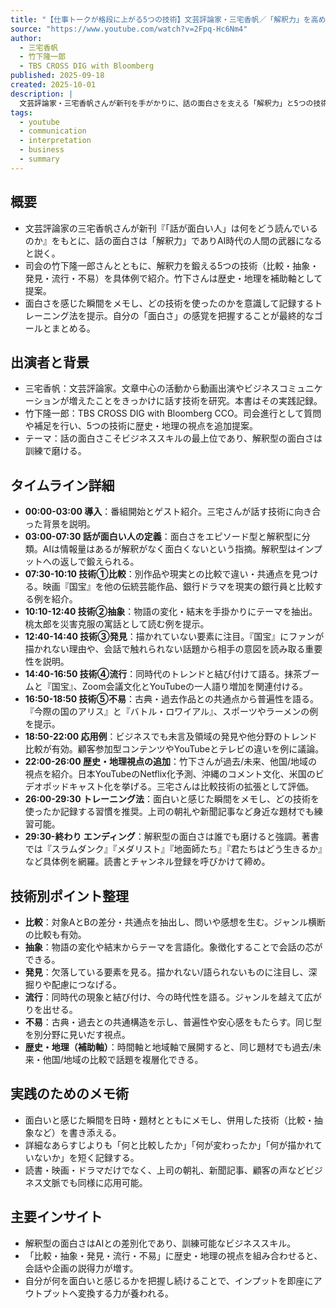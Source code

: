 ```yaml
---
title: "【仕事トークが格段に上がる5つの技術】文芸評論家・三宅香帆／「解釈力」を高める 比較・抽象・発見・流行・不易／読書でうまくインプットすれば話すときの武器になる【CROSS DIG 1on1】"
source: "https://www.youtube.com/watch?v=2Fpq-Hc6Nm4"
author:
  - 三宅香帆
  - 竹下隆一郎
  - TBS CROSS DIG with Bloomberg
published: 2025-09-18
created: 2025-10-01
description: |
  文芸評論家・三宅香帆さんが新刊を手がかりに、話の面白さを支える「解釈力」と5つの技術（比較・抽象・発見・流行・不易）を竹下隆一郎さんと解説し、AI時代における会話力の磨き方や日常メモ術を紹介した回のまとめ。
tags:
  - youtube
  - communication
  - interpretation
  - business
  - summary
---
```


## 概要

- 文芸評論家の三宅香帆さんが新刊『「話が面白い人」は何をどう読んでいるのか』をもとに、話の面白さは「解釈力」でありAI時代の人間の武器になると説く。
- 司会の竹下隆一郎さんとともに、解釈力を鍛える5つの技術（比較・抽象・発見・流行・不易）を具体例で紹介。竹下さんは歴史・地理を補助軸として提案。
- 面白さを感じた瞬間をメモし、どの技術を使ったのかを意識して記録するトレーニング法を提示。自分の「面白さ」の感覚を把握することが最終的なゴールとまとめる。

## 出演者と背景

- 三宅香帆：文芸評論家。文章中心の活動から動画出演やビジネスコミュニケーションが増えたことをきっかけに話す技術を研究。本書はその実践記録。
- 竹下隆一郎：TBS CROSS DIG with Bloomberg CCO。司会進行として質問や補足を行い、5つの技術に歴史・地理の視点を追加提案。
- テーマ：話の面白さこそビジネススキルの最上位であり、解釈型の面白さは訓練で磨ける。

## タイムライン詳細

- **00:00-03:00 導入**：番組開始とゲスト紹介。三宅さんが話す技術に向き合った背景を説明。
- **03:00-07:30 話が面白い人の定義**：面白さをエピソード型と解釈型に分類。AIは情報量はあるが解釈がなく面白くないという指摘。解釈型はインプットへの返しで鍛えられる。
- **07:30-10:10 技術①比較**：別作品や現実との比較で違い・共通点を見つける。映画『国宝』を他の伝統芸能作品、銀行ドラマを現実の銀行員と比較する例を紹介。
- **10:10-12:40 技術②抽象**：物語の変化・結末を手掛かりにテーマを抽出。桃太郎を災害克服の寓話として読む例を提示。
- **12:40-14:40 技術③発見**：描かれていない要素に注目。『国宝』にファンが描かれない理由や、会話で触れられない話題から相手の意図を読み取る重要性を説明。
- **14:40-16:50 技術④流行**：同時代のトレンドと結び付けて語る。抹茶ブームと『国宝』、Zoom会議文化とYouTubeの一人語り増加を関連付ける。
- **16:50-18:50 技術⑤不易**：古典・過去作品との共通点から普遍性を語る。『今際の国のアリス』と『バトル・ロワイアル』、スポーツやラーメンの例を提示。
- **18:50-22:00 応用例**：ビジネスでも未言及領域の発見や他分野のトレンド比較が有効。顧客参加型コンテンツやYouTubeとテレビの違いを例に議論。
- **22:00-26:00 歴史・地理視点の追加**：竹下さんが過去/未来、他国/地域の視点を紹介。日本YouTubeのNetflix化予測、沖縄のコメント文化、米国のビデオポッドキャスト化を挙げる。三宅さんは比較技術の拡張として評価。
- **26:00-29:30 トレーニング法**：面白いと感じた瞬間をメモし、どの技術を使ったか記録する習慣を推奨。上司の朝礼や新聞記事など身近な題材でも練習可能。
- **29:30-終わり エンディング**：解釈型の面白さは誰でも磨けると強調。著書では『スラムダンク』『メダリスト』『地面師たち』『君たちはどう生きるか』など具体例を網羅。読書とチャンネル登録を呼びかけて締め。

## 技術別ポイント整理

- **比較**：対象AとBの差分・共通点を抽出し、問いや感想を生む。ジャンル横断の比較も有効。
- **抽象**：物語の変化や結末からテーマを言語化。象徴化することで会話の芯ができる。
- **発見**：欠落している要素を見る。描かれない/語られないものに注目し、深掘りや配慮につなげる。
- **流行**：同時代の現象と結び付け、今の時代性を語る。ジャンルを越えて広がりを出せる。
- **不易**：古典・過去との共通構造を示し、普遍性や安心感をもたらす。同じ型を別分野に見いだす視点。
- **歴史・地理（補助軸）**：時間軸と地域軸で展開すると、同じ題材でも過去/未来・他国/地域の比較で話題を複層化できる。

## 実践のためのメモ術

- 面白いと感じた瞬間を日時・題材とともにメモし、併用した技術（比較・抽象など）を書き添える。
- 詳細なあらすじよりも「何と比較したか」「何が変わったか」「何が描かれていないか」を短く記録する。
- 読書・映画・ドラマだけでなく、上司の朝礼、新聞記事、顧客の声などビジネス文脈でも同様に応用可能。

## 主要インサイト

- 解釈型の面白さはAIとの差別化であり、訓練可能なビジネススキル。
- 「比較・抽象・発見・流行・不易」に歴史・地理の視点を組み合わせると、会話や企画の説得力が増す。
- 自分が何を面白いと感じるかを把握し続けることで、インプットを即座にアウトプットへ変換する力が養われる。
